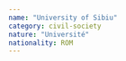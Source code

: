 ```yaml
---
name: "University of Sibiu"
category: civil-society
nature: "Université"
nationality: ROM
---
```

    